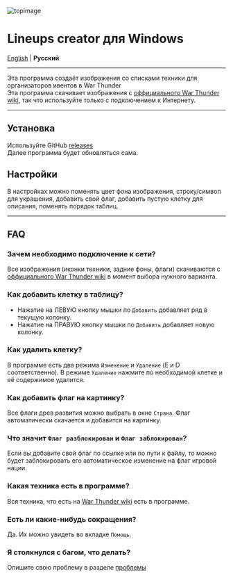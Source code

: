![topimage](https://github.com/user-attachments/assets/ee8737c4-bccf-422f-9b0c-5ff15001d6d5)

# Lineups creator для Windows

[English](README.md) | **Русский**

---

Эта программа создаёт изображения со списками техники для организаторов ивентов в War Thunder \
Эта программа скачивает изображения с [оффициального War Thunder wiki](https://wiki.warthunder.com/Main_Page), так что используйте только с подключением к Интернету.

---

## Установка

Используйте GitHub [releases](https://github.com/Gaz1zPr0g/wt-lineup-creator/releases) \
Далее программа будет обновляться сама.

## Настройки
В настройках можно поменять цвет фона изображения, строку/символ для украшения, добавить свой флаг, добавить пустую клетку для описания, поменять порядок таблиц.


---
## FAQ
### Зачем необходимо подключение к сети?
Все изображения (иконки техники, задние фоны, флаги) скачиваются с [оффициального War Thunder wiki](https://wiki.warthunder.com/Main_Page) в момент выбора нужного варианта.

### Как добавить клетку в таблицу? 
- Нажатие на ЛЕВУЮ кнопку мышки по `Добавить` добавляет ряд в текущую колонку. 
- Нажатие на ПРАВУЮ кнопку мышки по `Добавить` добавляет новую колонку.

### Как удалить клетку?
В программе есть два режима `Изменение` и `Удаление` (E и D соответственно). В режиме `Удаление` нажмите по необходимой клетке и её содержимое удалится.

### Как добавить флаг на картинку? 
Все флаги древ развития можно выбрать в окне `Страна`. Флаг автоматически скачается и добавится на картинку.

### Что значит `Флаг разблокирован` и `Флаг заблокирован`?
Если вы добавите свой флаг по ссылке или по пути к файлу, то можно будет заблокировать его автоматическое изменение на флаг игровой нации.

### Какая техника есть в программе?
Вся техника, что есть на [War Thunder wiki](https://wiki.warthunder.com/Main_Page) есть в программе. 

### Есть ли какие-нибудь сокращения?
Да. Их можно увидеть во вкладке `Помощь`.

### Я столкнулся с багом, что делать?
Опишите свою проблему в разделе [проблемы](https://github.com/Gaz1zPr0g/wt-lineup-creator/issues)
